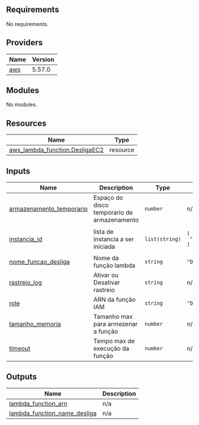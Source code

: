 <!-- BEGIN_TF_DOCS -->
## Requirements

No requirements.

## Providers

| Name | Version |
|------|---------|
| <a name="provider_aws"></a> [aws](#provider\_aws) | 5.57.0 |

## Modules

No modules.

## Resources

| Name | Type |
|------|------|
| [aws_lambda_function.DesligaEC2](https://registry.terraform.io/providers/hashicorp/aws/latest/docs/resources/lambda_function) | resource |

## Inputs

| Name | Description | Type | Default | Required |
|------|-------------|------|---------|:--------:|
| <a name="input_armazenamento_temporario"></a> [armazenamento\_temporario](#input\_armazenamento\_temporario) | Espaço do disco temporario de armazenamento | `number` | n/a | yes |
| <a name="input_instancia_id"></a> [instancia\_id](#input\_instancia\_id) | lista de instancia a ser iniciada | `list(string)` | <pre>[<br>  "Default_Variabletf"<br>]</pre> | no |
| <a name="input_nome_funcao_desliga"></a> [nome\_funcao\_desliga](#input\_nome\_funcao\_desliga) | Nome da função lambda | `string` | `"Default_Variabletf"` | no |
| <a name="input_rastreio_log"></a> [rastreio\_log](#input\_rastreio\_log) | Ativar ou Desativar rastreio | `string` | n/a | yes |
| <a name="input_role"></a> [role](#input\_role) | ARN da função IAM | `string` | `"Default_Variabletf"` | no |
| <a name="input_tamanho_memoria"></a> [tamanho\_memoria](#input\_tamanho\_memoria) | Tamanho max para armezenar a função | `number` | n/a | yes |
| <a name="input_timeout"></a> [timeout](#input\_timeout) | Tempo max de execução da função | `number` | n/a | yes |

## Outputs

| Name | Description |
|------|-------------|
| <a name="output_lambda_function_arn"></a> [lambda\_function\_arn](#output\_lambda\_function\_arn) | n/a |
| <a name="output_lambda_function_name_desliga"></a> [lambda\_function\_name\_desliga](#output\_lambda\_function\_name\_desliga) | n/a |
<!-- END_TF_DOCS -->